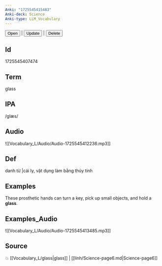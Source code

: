 ```yaml
---
Anki: "1725545415483"
Anki-deck: Science
Anki-type: LLM_Vocabulary
---
```

<button class="anki-btn-open">Open</button> | <button class="anki-btn-update">Update</button> | <button class="anki-btn-delete">Delete</button>

## Id
1725545407474
## Term
glass
## IPA
 /ɡlæs/
## Audio
 ![[Vocabulary_L/Audio/Audio-1725545412236.mp3]]

## Def
 danh từ |cái ly, vật dụng làm bằng thủy tinh 
## Examples
These prosthetic hands can turn a key, pick up small objects, and hold a **glass**.

## Examples_Audio
![[Vocabulary_L/Audio/Audio-1725545413485.mp3]]
## Source
💥 [[Vocabulary_L/glass|glass]] |  [[linh/Science-page6.md|Science-page6]]